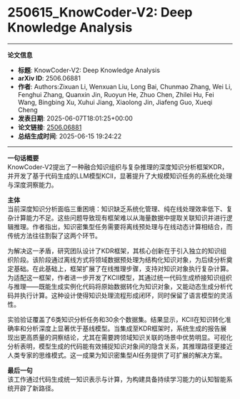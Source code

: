 # 250615_KnowCoder-V2: Deep Knowledge Analysis

---
**论文信息**

- **标题**: KnowCoder-V2: Deep Knowledge Analysis
- **arXiv ID**: 2506.06881
- **作者**: Authors:Zixuan Li, Wenxuan Liu, Long Bai, Chunmao Zhang, Wei Li, Fenghui Zhang, Quanxin Jin, Ruoyun He, Zhuo Chen, Zhilei Hu, Fei Wang, Bingbing Xu, Xuhui Jiang, Xiaolong Jin, Jiafeng Guo, Xueqi Cheng
- **发表日期**: 2025-06-07T18:01:25+00:00
- **论文链接**: [2506.06881](https://arxiv.org/abs/2506.06881)
- **总结生成时间**: 2025-06-15 19:24:22

---

**一句话概要**  
KnowCoder-V2提出了一种融合知识组织与复杂推理的深度知识分析框架KDR，并开发了基于代码生成的LLM模型KCII，显著提升了大规模知识任务的系统化处理与深度洞察能力。

**主体**  
当前深度知识分析面临三重困境：知识缺乏系统化管理、纯在线处理效率低下、复杂计算能力不足。这些问题导致现有框架难以从海量数据中提取关联知识并进行逻辑推理。作者指出，知识密集型任务需要将离线预处理与在线动态计算相结合，而传统方法往往割裂了这两个环节。

为解决这一矛盾，研究团队设计了KDR框架，其核心创新在于引入独立的知识组织阶段。该阶段通过离线方式将领域数据预处理为结构化知识对象，为后续分析奠定基础。在此基础上，框架扩展了在线推理步骤，支持对知识对象执行复杂计算。为适配这一框架，作者进一步开发了KCII模型，其通过统一代码生成桥接知识组织与推理——既能生成实例化代码将原始数据转化为知识对象，又能动态生成分析代码并执行计算。这种设计使得知识处理流程形成闭环，同时保留了语言模型的灵活性。

实验验证覆盖了6类知识分析任务和30余个数据集。结果显示，KCII在知识转化准确率和分析深度上显著优于基线模型。当集成至KDR框架时，系统生成的报告展现出更高质量的洞察结论，尤其在需要跨领域知识关联的场景中优势明显。可视化分析表明，模型生成的代码能有效捕捉知识对象间的隐含关系，其推理路径更接近人类专家的思维模式。这一成果为知识密集型AI任务提供了可扩展的解决方案。

**最后一句**  
该工作通过代码生成统一知识表示与计算，为构建具备持续学习能力的认知智能系统开辟了新路径。